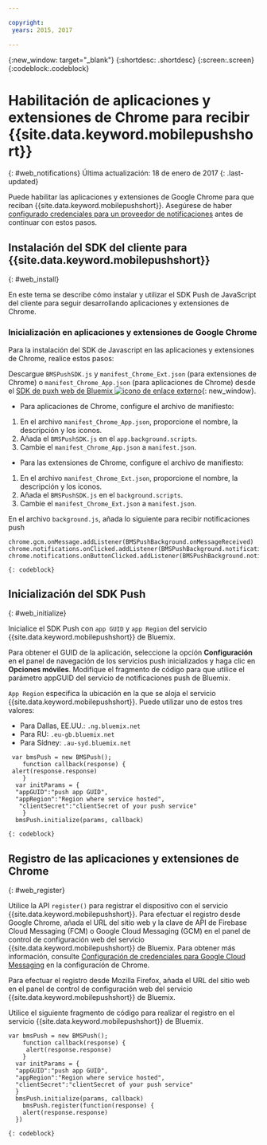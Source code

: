 ```yaml
---

copyright:
 years: 2015, 2017

---
```


{:new_window: target="_blank"}
{:shortdesc: .shortdesc}
{:screen:.screen}
{:codeblock:.codeblock}

# Habilitación de aplicaciones y extensiones de Chrome para recibir {{site.data.keyword.mobilepushshort}}
{: #web_notifications}
Última actualización: 18 de enero de 2017
{: .last-updated}

Puede habilitar las aplicaciones y extensiones de Google Chrome para que reciban {{site.data.keyword.mobilepushshort}}. Asegúrese de haber [configurado credenciales para un proveedor de notificaciones](t__main_push_config_provider.html) antes de continuar con estos pasos.

## Instalación del SDK del cliente para {{site.data.keyword.mobilepushshort}}
{: #web_install}

En este tema se describe cómo instalar y utilizar el SDK Push de JavaScript del cliente para seguir desarrollando aplicaciones y extensiones de Chrome.

### Inicialización en aplicaciones y extensiones de Google Chrome

Para la instalación del SDK de Javascript en las aplicaciones y extensiones de Chrome, realice estos pasos:

Descargue `BMSPushSDK.js` y `manifest_Chrome_Ext.json` (para extensiones de Chrome) o `manifest_Chrome_App.json` (para aplicaciones de Chrome) desde el [SDK de puxh web de Bluemix ![icono de enlace externo](../../icons/launch-glyph.svg "icono de enlace externo")](https://codeload.github.com/ibm-bluemix-mobile-services/bms-clientsdk-javascript-webpush/zip/master "icono de enlace externo"){: new_window}. 



- Para aplicaciones de Chrome, configure el archivo de manifiesto:
 1. En el archivo `manifest_Chrome_App.json`, proporcione el nombre, la descripción y los iconos.
 2. Añada el `BMSPushSDK.js` en el `app.background.scripts`.
 3. Cambie el `manifest_Chrome_App.json` a `manifest.json`.

- Para las extensiones de Chrome, configure el archivo de manifiesto:
 1. En el archivo `manifest_Chrome_Ext.json`, proporcione el nombre, la descripción y los iconos.
 2. Añada el `BMSPushSDK.js` en el `background.scripts`.
 3. Cambie el `manifest_Chrome_Ext.json` a `manifest.json`.

En el archivo `background.js`, añada lo siguiente para recibir notificaciones push 
```
chrome.gcm.onMessage.addListener(BMSPushBackground.onMessageReceived)
chrome.notifications.onClicked.addListener(BMSPushBackground.notification_onClicked);
chrome.notifications.onButtonClicked.addListener(BMSPushBackground.notifiation_buttonClicked); 
```
	{: codeblock}



## Inicialización del SDK Push 
{: #web_initialize}

Inicialice el SDK Push con `app GUID` y `app Region` del servicio {{site.data.keyword.mobilepushshort}} de Bluemix.  

Para obtener el GUID de la aplicación, seleccione la opción **Configuración** en el panel de navegación de los servicios push inicializados y haga clic en **Opciones móviles**. Modifique el fragmento de código para que utilice el parámetro appGUID del servicio de notificaciones push de Bluemix.

`App Region` especifica la ubicación en la que se aloja el servicio {{site.data.keyword.mobilepushshort}}. Puede utilizar uno de estos tres valores:

 - Para Dallas, EE.UU.:	 `.ng.bluemix.net`
 - Para RU:			 `.eu-gb.bluemix.net`
 - Para Sídney:		 `.au-syd.bluemix.net`

```
 var bmsPush = new BMSPush();
    function callback(response) {
 alert(response.response)
    }
  var initParams = {
  "appGUID":"push app GUID",
  "appRegion":"Region where service hosted",
   "clientSecret":"clientSecret of your push service"
    }
  bmsPush.initialize(params, callback)
```
	{: codeblock}

## Registro de las aplicaciones y extensiones de Chrome
{: #web_register}

Utilice la API `register()` para registrar el dispositivo con el servicio {{site.data.keyword.mobilepushshort}}. Para efectuar el registro desde Google Chrome, añada el URL del sitio web y la clave de API de Firebase Cloud Messaging (FCM) o Google Cloud Messaging (GCM) en el panel de control de configuración web del servicio {{site.data.keyword.mobilepushshort}} de Bluemix. Para obtener más información, consulte [Configuración de credenciales para Google Cloud Messaging](t_push_provider_android.html) en la configuración de Chrome.

Para efectuar el registro desde Mozilla Firefox, añada el URL del sitio web en el panel de control de configuración web del servicio {{site.data.keyword.mobilepushshort}} de Bluemix.

Utilice el siguiente fragmento de código para realizar el registro en el servicio {{site.data.keyword.mobilepushshort}} de Bluemix.
```
var bmsPush = new BMSPush();
    function callback(response) {
     alert(response.response)
    }
  var initParams = {
  "appGUID":"push app GUID",
  "appRegion":"Region where service hosted",
  "clientSecret":"clientSecret of your push service"
  }
  bmsPush.initialize(params, callback)
    bmsPush.register(function(response) {
    alert(response.response)
  })
```
    {: codeblock}




